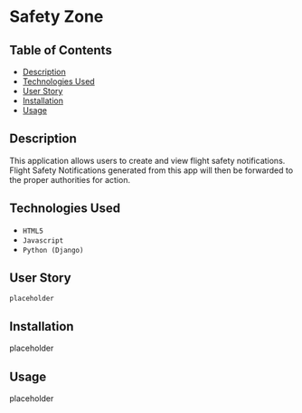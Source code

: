 # Safety Zone

## Table of Contents

* [Description](#description)
* [Technologies Used](#technologies-used)
* [User Story](#user-story)
* [Installation](#installation)
* [Usage](#usage)


## Description

This application allows users to create and view flight safety notifications.
Flight Safety Notifications generated from this app will then be forwarded to the proper authorities for action.

## Technologies Used

* `HTML5`
* `Javascript`
* `Python (Django)`

## User Story

```
placeholder
```

## Installation

placeholder

## Usage

placeholder
